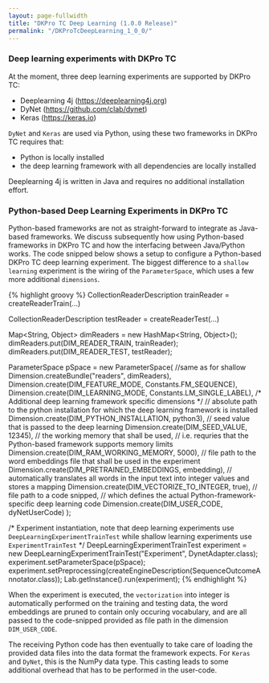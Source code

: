 ```yaml
---
layout: page-fullwidth
title: "DKPro TC Deep Learning (1.0.0 Release)"
permalink: "/DKProTcDeepLearning_1_0_0/"
---
```


### Deep learning experiments with DKPro TC
At the moment, three deep learning experiments are supported by DKPro TC:

* Deeplearning 4j (https://deeplearning4j.org)
* DyNet (https://github.com/clab/dynet)
* Keras (https://keras.io)

`DyNet` and `Keras` are used via Python, using these two frameworks in DKPro TC requires that:
* Python is locally installed
* the deep learning framework with all dependencies are locally installed

Deeplearning 4j is written in Java and requires no additional installation effort.


### Python-based Deep Learning Experiments in DKPro TC
Python-based frameworks are not as straight-forward to integrate as Java-based frameworks. We discuss subsequently how using Python-based frameworks in DKPro TC and how the interfacing between Java/Python works.
The code snipped below shows a setup to configure a Python-based DKPro TC deep learning experiment. The biggest difference to a `shallow learning` experiment is the wiring of the `ParameterSpace`, which uses a few more additional `dimensions`.

{% highlight groovy %} 
CollectionReaderDescription trainReader = createReaderTrain(...)

CollectionReaderDescription testReader = createReaderTest(...)		
	
Map<String, Object> dimReaders = new HashMap<String, Object>();
dimReaders.put(DIM_READER_TRAIN, trainReader);
dimReaders.put(DIM_READER_TEST, testReader);
		
ParameterSpace pSpace = new ParameterSpace(
//same as for shallow 
Dimension.createBundle("readers", dimReaders), 
Dimension.create(DIM_FEATURE_MODE, Constants.FM_SEQUENCE),
Dimension.create(DIM_LEARNING_MODE, Constants.LM_SINGLE_LABEL), 
/*
Additional deep learning framework specific dimensions
*/
// absolute path to the python installation for which the deep learning framework is installed
Dimension.create(DIM_PYTHON_INSTALLATION, python3),
// seed value that is passed to the deep learning 
Dimension.create(DIM_SEED_VALUE, 12345),
// the working memory that shall be used, 
// i.e. requries that the Python-based framework supports memory limits
Dimension.create(DIM_RAM_WORKING_MEMORY, 5000), 
// file path to the word embeddings file that shall be used in the experiment        
Dimension.create(DIM_PRETRAINED_EMBEDDINGS, embedding),
// automatically translates all words in the input text into integer values and stores a mapping
Dimension.create(DIM_VECTORIZE_TO_INTEGER, true), 
// file path to a code snipped,
// which defines the actual Python-framework-specific deep learning code
Dimension.create(DIM_USER_CODE, dyNetUserCode)
);

/* Experiment instantiation, note that deep learning experiments use `DeepLearningExperimentTrainTest` 
   while shallow learning experiments use `ExperimentTrainTest` */
DeepLearningExperimentTrainTest experiment = new DeepLearningExperimentTrainTest("Experiment", DynetAdapter.class);
experiment.setParameterSpace(pSpace);
experiment.setPreprocessing(createEngineDescription(SequenceOutcomeAnnotator.class));
Lab.getInstance().run(experiment);
{% endhighlight %}

When the experiment is executed, the `vectorization` into integer is automatically performed on the training and testing data, the word embeddings are pruned to contain only occuring vocabulary, and are all passed to the code-snipped provided as file path in the dimension `DIM_USER_CODE`.

The receiving Python code has then eventually to take care of loading the provided data files into the data format the framework expects. For `Keras` and `DyNet`, this is the NumPy data type. This casting leads to some additional overhead that has to be performed in the user-code.

